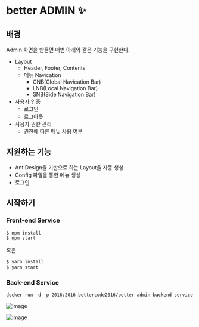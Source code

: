# better ADMIN ✨

## 배경

Admin 화면을 만들면 매번 아래와 같은 기능을 구현한다.

* Layout
  * Header, Footer, Contents
  * 메뉴 Navication
    * GNB(Global Navication Bar)
    * LNB(Local Navigation Bar)
    * SNB(Side Navigation Bar)
* 사용자 인증
  * 로그인
  * 로그아웃
* 사용자 권한 관리
  * 권한에 따른 메뉴 사용 여부


## 지원하는 기능
* Ant Design을 기반으로 하는 Layout을 자동 생성
* Config 파일을 통한 메뉴 생성
* 로그인 

## 시작하기

### Front-end Service
```bash
$ npm install
$ npm start
```

혹은

```bash
$ yarn install
$ yarn start
```

### Back-end Service
```
docker run -d -p 2016:2016 bettercode2016/better-admin-backend-service
```

![image](https://user-images.githubusercontent.com/16472109/113784746-e6d85280-9770-11eb-9728-601032c7bf09.png)

![image](https://user-images.githubusercontent.com/16472109/113784793-f9eb2280-9770-11eb-8d78-deea642fa855.png)



